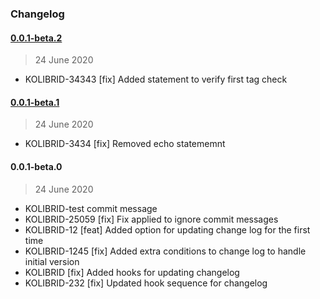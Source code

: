 ### Changelog

#### [0.0.1-beta.2](https://github.com/ravindrapalli33/release-it-testing/compare/0.0.1-beta.1...0.0.1-beta.2)

> 24 June 2020

- KOLIBRID-34343 [fix] Added statement to verify first tag check

#### [0.0.1-beta.1](https://github.com/ravindrapalli33/release-it-testing/compare/0.0.1-beta.0...0.0.1-beta.1)

> 24 June 2020

- KOLIBRID-3434 [fix] Removed echo statememnt

#### 0.0.1-beta.0

> 24 June 2020

- KOLIBRID-test commit message
- KOLIBRID-25059 [fix] Fix applied to ignore commit messages
- KOLIBRID-12 [feat] Added option for updating change log for the first time
- KOLIBRID-1245 [fix] Added extra conditions to change log to handle initial version
- KOLIBRID [fix] Added hooks for updating changelog
- KOLIBRID-232 [fix] Updated hook sequence for changelog
